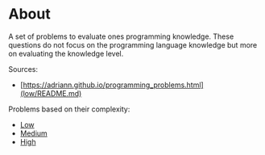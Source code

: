 # About

A set of problems to evaluate ones programming knowledge. These questions do
not focus on the programming language knowledge but more on evaluating
the knowledge level.

Sources:
* [https://adriann.github.io/programming_problems.html](low/README.md)

Problems based on their complexity:

* [Low](problems/low/README.md)
* [Medium](problems/medium/README.md)
* [High](problems/high/README.md)




